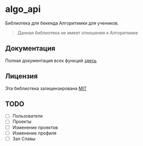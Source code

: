 # algo_api

Библиотека для бекенда Алгоритмики для учеников.
> Данная библиотека не имеет отношения к Алгоритмике

## Документация

Полная документация всех функций [здесь](docs/reference.md)

## Лицензия

Эта библиотека залицензирована [MIT](LICENSE)

## TODO

- [ ] Пользователи
- [ ] Проекты
- [ ] Изменение проектов
- [ ] Изменение профиля
- [ ] Зал Славы